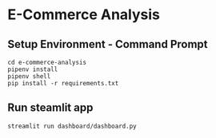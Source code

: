# E-Commerce Analysis

## Setup Environment - Command Prompt
```
cd e-commerce-analysis
pipenv install
pipenv shell
pip install -r requirements.txt
```

## Run steamlit app
```
streamlit run dashboard/dashboard.py
```